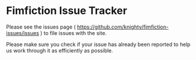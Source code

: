 # Fimfiction Issue Tracker

Please see the issues page ( https://github.com/knighty/fimfiction-issues/issues ) to file issues with the site.

Please make sure you check if your issue has already been reported to help us work through it as efficiently as possible.
